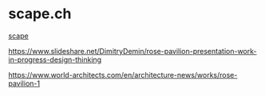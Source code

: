 # scape.ch

[scape](www.scape.ch)

https://www.slideshare.net/DimitryDemin/rose-pavilion-presentation-work-in-progress-design-thinking


https://www.world-architects.com/en/architecture-news/works/rose-pavilion-1
